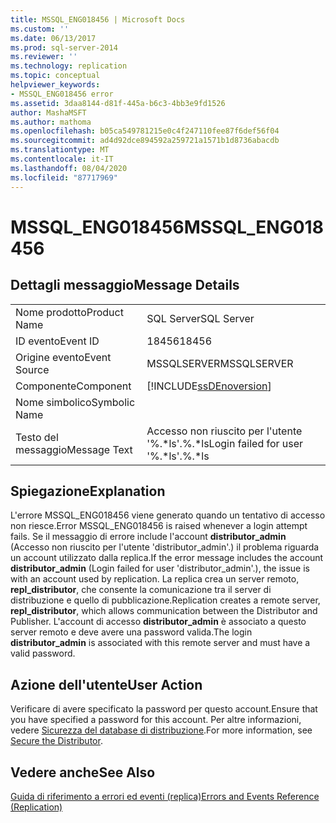 ```yaml
---
title: MSSQL_ENG018456 | Microsoft Docs
ms.custom: ''
ms.date: 06/13/2017
ms.prod: sql-server-2014
ms.reviewer: ''
ms.technology: replication
ms.topic: conceptual
helpviewer_keywords:
- MSSQL_ENG018456 error
ms.assetid: 3daa8144-d81f-445a-b6c3-4bb3e9fd1526
author: MashaMSFT
ms.author: mathoma
ms.openlocfilehash: b05ca549781215e0c4f247110fee87f6def56f04
ms.sourcegitcommit: ad4d92dce894592a259721a1571b1d8736abacdb
ms.translationtype: MT
ms.contentlocale: it-IT
ms.lasthandoff: 08/04/2020
ms.locfileid: "87717969"
---
```

# <a name="mssql_eng018456"></a><span data-ttu-id="fa993-102">MSSQL_ENG018456</span><span class="sxs-lookup"><span data-stu-id="fa993-102">MSSQL_ENG018456</span></span>
    
## <a name="message-details"></a><span data-ttu-id="fa993-103">Dettagli messaggio</span><span class="sxs-lookup"><span data-stu-id="fa993-103">Message Details</span></span>  
  
|||  
|-|-|  
|<span data-ttu-id="fa993-104">Nome prodotto</span><span class="sxs-lookup"><span data-stu-id="fa993-104">Product Name</span></span>|<span data-ttu-id="fa993-105">SQL Server</span><span class="sxs-lookup"><span data-stu-id="fa993-105">SQL Server</span></span>|  
|<span data-ttu-id="fa993-106">ID evento</span><span class="sxs-lookup"><span data-stu-id="fa993-106">Event ID</span></span>|<span data-ttu-id="fa993-107">18456</span><span class="sxs-lookup"><span data-stu-id="fa993-107">18456</span></span>|  
|<span data-ttu-id="fa993-108">Origine evento</span><span class="sxs-lookup"><span data-stu-id="fa993-108">Event Source</span></span>|<span data-ttu-id="fa993-109">MSSQLSERVER</span><span class="sxs-lookup"><span data-stu-id="fa993-109">MSSQLSERVER</span></span>|  
|<span data-ttu-id="fa993-110">Componente</span><span class="sxs-lookup"><span data-stu-id="fa993-110">Component</span></span>|[!INCLUDE[ssDEnoversion](../../includes/ssdenoversion-md.md)]|  
|<span data-ttu-id="fa993-111">Nome simbolico</span><span class="sxs-lookup"><span data-stu-id="fa993-111">Symbolic Name</span></span>||  
|<span data-ttu-id="fa993-112">Testo del messaggio</span><span class="sxs-lookup"><span data-stu-id="fa993-112">Message Text</span></span>|<span data-ttu-id="fa993-113">Accesso non riuscito per l'utente '%.\*ls'.%.\*ls</span><span class="sxs-lookup"><span data-stu-id="fa993-113">Login failed for user '%.\*ls'.%.\*ls</span></span>|  
  
## <a name="explanation"></a><span data-ttu-id="fa993-114">Spiegazione</span><span class="sxs-lookup"><span data-stu-id="fa993-114">Explanation</span></span>  
 <span data-ttu-id="fa993-115">L'errore MSSQL_ENG018456 viene generato quando un tentativo di accesso non riesce.</span><span class="sxs-lookup"><span data-stu-id="fa993-115">Error MSSQL_ENG018456 is raised whenever a login attempt fails.</span></span> <span data-ttu-id="fa993-116">Se il messaggio di errore include l'account **distributor_admin** (Accesso non riuscito per l'utente 'distributor_admin'.) il problema riguarda un account utilizzato dalla replica.</span><span class="sxs-lookup"><span data-stu-id="fa993-116">If the error message includes the account **distributor_admin** (Login failed for user 'distributor_admin'.), the issue is with an account used by replication.</span></span> <span data-ttu-id="fa993-117">La replica crea un server remoto, **repl_distributor**, che consente la comunicazione tra il server di distribuzione e quello di pubblicazione.</span><span class="sxs-lookup"><span data-stu-id="fa993-117">Replication creates a remote server, **repl_distributor**, which allows communication between the Distributor and Publisher.</span></span> <span data-ttu-id="fa993-118">L'account di accesso **distributor_admin** è associato a questo server remoto e deve avere una password valida.</span><span class="sxs-lookup"><span data-stu-id="fa993-118">The login **distributor_admin** is associated with this remote server and must have a valid password.</span></span>  
  
## <a name="user-action"></a><span data-ttu-id="fa993-119">Azione dell'utente</span><span class="sxs-lookup"><span data-stu-id="fa993-119">User Action</span></span>  
 <span data-ttu-id="fa993-120">Verificare di avere specificato la password per questo account.</span><span class="sxs-lookup"><span data-stu-id="fa993-120">Ensure that you have specified a password for this account.</span></span> <span data-ttu-id="fa993-121">Per altre informazioni, vedere [Sicurezza del database di distribuzione](security/secure-the-distributor.md).</span><span class="sxs-lookup"><span data-stu-id="fa993-121">For more information, see [Secure the Distributor](security/secure-the-distributor.md).</span></span>  
  
## <a name="see-also"></a><span data-ttu-id="fa993-122">Vedere anche</span><span class="sxs-lookup"><span data-stu-id="fa993-122">See Also</span></span>  
 [<span data-ttu-id="fa993-123">Guida di riferimento a errori ed eventi &#40;replica&#41;</span><span class="sxs-lookup"><span data-stu-id="fa993-123">Errors and Events Reference &#40;Replication&#41;</span></span>](errors-and-events-reference-replication.md)  
  
  
